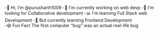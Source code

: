 -👋 Hi, I’m @purusharth1009
-📝 I'm currently working on web devp
-🤝 I'm looking for Collaborative development
-📊 I'm learning Full Stack web Development
-🌱 But currently learning Frontend Development  
-😄 Fun Fact The first computer “bug" was an actual real-life bug

<!---
purusharth1009/purusharth1009 is a ✨ special ✨ repository because its `README.md` (this file) appears on your GitHub profile.
You can click the Preview link to take a look at your changes.
--->
